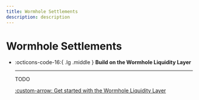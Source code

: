 ```yaml
---
title: Wormhole Settlements
description: description
---
```


# Wormhole Settlements

<div class="grid cards" markdown>

-   :octicons-code-16:{ .lg .middle } **Build on the Wormhole Liquidity Layer**

    ---

    TODO

    [:custom-arrow: Get started with the Wormhole Liquidity Layer](/docs/build/contract-integrations/wormhole-relayers/)

</div>